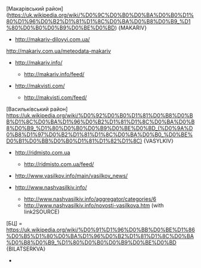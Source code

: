 [Макарівський район] (https://uk.wikipedia.org/wiki/%D0%9C%D0%B0%D0%BA%D0%B0%D1%80%D1%96%D0%B2%D1%81%D1%8C%D0%BA%D0%B8%D0%B9_%D1%80%D0%B0%D0%B9%D0%BE%D0%BD) {MAKARIV}

* http://makariv-dilovyi.com.ua/

http://makariv.com.ua/meteodata-makariv

* http://makariv.info/
  * http://makariv.info/feed/

* http://makvisti.com/
  * http://makvisti.com/feed/


[Василькі́вський район] https://uk.wikipedia.org/wiki/%D0%92%D0%B0%D1%81%D0%B8%D0%BB%D1%8C%D0%BA%D1%96%D0%B2%D1%81%D1%8C%D0%BA%D0%B8%D0%B9_%D1%80%D0%B0%D0%B9%D0%BE%D0%BD_(%D0%9A%D0%B8%D1%97%D0%B2%D1%81%D1%8C%D0%BA%D0%B0_%D0%BE%D0%B1%D0%BB%D0%B0%D1%81%D1%82%D1%8C) {VASYLKIV}

* http://ridmisto.com.ua
  * http://ridmisto.com.ua/feed/

* http://www.vasilkov.info/main/vasilkov_news/

* http://www.nashvasilkiv.info/
  * http://www.nashvasilkiv.info/aggregator/categories/6 
  * http://www.nashvasilkiv.info/novosti-vasilkova.htm (with link2SOURCE)


[БЦ] = https://uk.wikipedia.org/wiki/%D0%91%D1%96%D0%BB%D0%BE%D1%86%D0%B5%D1%80%D0%BA%D1%96%D0%B2%D1%81%D1%8C%D0%BA%D0%B8%D0%B9_%D1%80%D0%B0%D0%B9%D0%BE%D0%BD {BILATSERKVA}

* 
